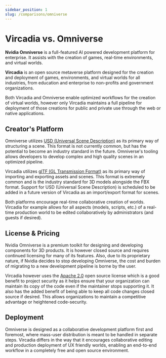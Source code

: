 ```yaml
---
sidebar_position: 1
slug: /comparisons/omniverse
---
```


# Vircadia vs. Omniverse

**Nvidia Omniverse** is a full-featured AI powered development platform for enterprise. It assists with the creation of games, real-time environments, and virtual worlds.

**Vircadia** is an open source metaverse platform designed for the creation and deployment of games, environments, and virtual worlds for all industries, from education and enterprise to non-profits and government organizations.

Both Vircadia and Omniverse enable optimized workflows for the creation of virtual worlds, however only Vircadia maintains a full pipeline for deployment of those creations for public and private use through the web or native applications.

## Creator's Platform

Omniverse utilizes [USD (Universal Scene Description)](https://graphics.pixar.com/usd/release/index.html) as its primary way of structuring a scene. This format is not currently common, but has the potential to become an industry standard in the future. Omniverse's tooling allows developers to develop complex and high quality scenes in an optimized pipeline.

Vircadia utilizes [glTF (GL Transmission Format)](https://www.khronos.org/gltf/) as its primary way of importing and exporting assets and scenes. This format is extremely common and is the industry standard for 3D models alongside the FBX format. Support for USD (Universal Scene Description) is scheduled to be added in a future version of Vircadia as an import/export format for scenes.

Both platforms encourage real-time collaborative creation of worlds. Vircadia for example allows for all aspects (models, scripts, etc.) of a real-time production world to be edited collaboratively by administrators (and guests if desired).

## License & Pricing

Nvidia Omniverse is a premium toolkit for designing and developing components for 3D products. It is however closed source and requires continued licensing for many of its features. Also, due to its proprietary nature, if Nvidia decides to stop developing Omniverse, the cost and burden of migrating to a new development pipeline is borne by the user.

Vircadia however uses the [Apache 2.0](https://github.com/vircadia/vircadia/blob/master/LICENSE) open source license which is a good benefit to project security as it helps ensure that your organization can maintain its copy of the code even if the maintainer stops supporting it. It also has the added benefit of being able to keep all code changes closed source if desired. This allows organizations to maintain a competitive advantage or heightened code-security.

## Deployment

Omniverse is designed as a collaborative development platform first and foremost, where mass-user distribution is meant to be handled in separate steps. Vircadia differs in the way that it encourages collaborative editing and production deployment of UX friendly worlds, enabling an end-to-end workflow in a completely free and open source environment.